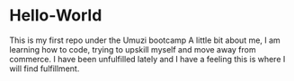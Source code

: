 # Hello-World
This is my first repo under the Umuzi bootcamp
A little bit about me, I am learning how to code, trying to upskill myself and move away from commerce. I have been unfulfilled lately and I have a feeling this is where I will find fulfillment.
